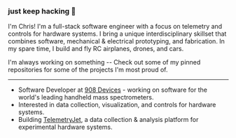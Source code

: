 ### just keep hacking :hammer:

I'm Chris! I'm a full-stack software engineer with a focus on telemetry and controls for hardware systems. I bring a unique interdisciplinary skillset that combines software, mechanical & electrical prototyping, and fabrication. In my spare time, I build and fly RC airplanes, drones, and cars.

I'm always working on something -- Check out some of my pinned repositories for some of the projects I'm most proud of.

--- 
- Software Developer at [908 Devices](https://908devices.com/) - working on software for the world's leading handheld mass spectrometers.
- Interested in data collection, visualization, and controls for hardware systems.
- Building [TelemetryJet](https://www.telemetryjet.com/), a data collection & analysis platform for experimental hardware systems.
